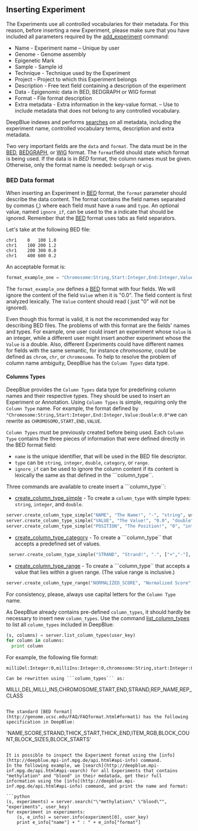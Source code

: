 ## Inserting Experiment


The Experiments use all controlled vocabularies for their metadata. For this reason, before inserting a new Experiment, please make sure that you have included all parameters required by the [add_experiment](http://deepblue.mpi-inf.mpg.de/api.html#api-add_experiment) command:

 * Name - Experiment name – Unique by user
 * Genome - Genome assembly
 * Epigenetic Mark
 * Sample - Sample id
 * Technique - Technique used by the Experiment
 * Project - Project to which this Experiment belongs
 * Description - Free text field containing a description of the experiment
 * Data - Epigenomic data in BED, BEDGRAPH or WIG format
 * Format - File format description
 * Extra metadata - Extra information in the key-value format. – Use to include metadata that does not belong to any controlled vocabulary.

DeepBlue indexes and performs [searches](http://deepblue.mpi-inf.mpg.de/api.html#api-search) on all metadata, including the experiment name, controlled vocabulary terms, description and extra metadata.

Two very important fields are the ```data``` and ```format```.
The data must be in the [BED](http://genome.ucsc.edu/FAQ/FAQformat.html#format1), [BEDGRAPH](https://genome.ucsc.edu/goldenPath/help/bedgraph.html), or [WIG](http://genome.ucsc.edu/FAQ/FAQformat.html#format6) format. The ```format```field should state which format is being used. If the data is in *BED* format, the column names must be given. Otherwise, only the format name is needed: `bedgraph` or `wig`.

### BED Data format

When inserting an Experiment in [BED](http://genome.ucsc.edu/FAQ/FAQformat.html#format1) format, the  ```format``` parameter should describe the data content.
The format contains the field names separated by commas (,) where each field must have a ```name``` and ```type```. An optional value, named ```ignore_if```, can be used to the a indicate that should be ignored. Remember that the [BED](http://genome.ucsc.edu/FAQ/FAQformat.html#format1) format uses tabs as field separators.

Let's take at the following BED file:
```
chr1	0	100	1.0
chr1	100	200	1.2
chr1	200	300	0.0
chr1	400	600	0.2
```

An acceptable format is:
```python
format_example_one = "Chromosome:String,Start:Integer,End:Integer,Value:Double:0.0"
```
The ```format_example_one``` defines a [BED](http://genome.ucsc.edu/FAQ/FAQformat.html#format1) format with four fields.
We will ignore the content of the field ```Value``` when it is "0.0".
The field content is first analyzed lexically. The ```Value``` content should read ( just "0" will not be ignored).

Even though this format is valid, it is not the recommended way for describing BED files.
The problems of with this format are the fields' names and types.
For example, one user could insert an experiment whose ```Value``` is an integer,
while a different user might insert another experiment whose the ```Value``` is a double.
Also, different Experiments could have different names for fields with the same semantic, for instance *chromosome*, could be defined as ```chrom```, ```chr```, or ```chromosome```.
To help to resolve the problem of column name ambiguity, DeepBlue has the ```Column Types``` data type.

#### Columns Types

DeepBlue provides the ```Column Types``` data type for predefining column names and their respective types.
They should be used to insert an Experiment or Annotation.
Using ```Column Types``` is simple, requiring only the ```Column Type``` name.
For example, the format defined by ```"Chromosome:String,Start:Integer,End:Integer,Value:Double:0.0"```we can rewrite as ```CHROMOSOMO,START,END,VALUE```.

```Column Types``` must be previously created before being used. Each ```Column Type``` contains the three pieces of information that were defined directly in the BED format field:

 * ```name``` is the unique identifier, that will be used in the BED file descriptor.
 * ```type``` can be ```string```, ```integer```, ```double```, ```category```, or ```range```.
 * ```ignore_if``` can be used to ignore the column content if its content is lexically the same as that defined in the ```column_type``.

Three commands are available to create insert a ```column_type``:
 * [create_column_type_simple](http://deepblue.mpi-inf.mpg.de/api.html#api-create_column_type_simple) - To create a ```column_type``` with simple types: ```string```, ```integer```, and ```double```.
 ```python
 server.create_column_type_simple("NAME", "The Name!", "-", "string", user_key)
 server.create_column_type_simple("VALUE", "The Value!", "0.0", "double", user_key)
 server.create_column_type_simple("POSITION", "The Position!", "0", "integer", user_key)
 ```
 * [create_column_type_category](http://deepblue.mpi-inf.mpg.de/api.html#api-create_column_type_category) - To create a ```column_type`` that accepts a predefined set of values.
```python
 server.create_column_type_simple("STRAND", "Strand!", ".", ["+","-"], user_key)
 ```
 * [create_column_type_range](http://deepblue.mpi-inf.mpg.de/api.html#api-create_column_type_range) - To create a ```column_type`` that accepts a value that lies within a given range. (The value range is inclusive.)
 ```python
 server.create_column_type_range("NORMALIZED_SCORE", "Normalized Score", -1.0, 1.0, user_key)
 ```

For consistency, please, always use capital letters for the ```Column Type``` name.

As DeepBlue already contains pre-defined ```column_types```,  it should hardly be necessary to insert new ```column_types```.
Use the command [list_column_types](http://deepblue.mpi-inf.mpg.de/api.html#api-list_column_types) to list all ```column_types``` included in DeepBlue:
```python
(s, columns) = server.list_column_types(user_key)
for column in columns:
  print column
```

For example, the following file format:
```
milliDel:Integer:0,milliIns:Integer:0,chromosome:String,start:Integer:0,end:Integer:0,strand:String,repName:String,repClass:String```

Can be rewritten using ```column_types``` as:

```
MILLI_DEL,MILLI_INS,CHROMOSOME,START,END,STRAND,REP_NAME,REP_CLASS
```

The standard [BED format](http://genome.ucsc.edu/FAQ/FAQformat.html#format1) has the following specification in DeepBlue:

```
'NAME,SCORE,STRAND,THICK_START,THICK_END,ITEM_RGB,BLOCK_COUNT,BLOCK_SIZES,BLOCK_STARTS'
```

It is possible to inspect the Experiment format using the [info](http://deepblue.mpi-inf.mpg.de/api.html#api-info) command.
In the following example, we [search](http://deepblue.mpi-inf.mpg.de/api.html#api-search) for all Experiments that contains "methylation" and "blood" in their medatada, get their full information using the [info](http://deepblue.mpi-inf.mpg.de/api.html#api-info) command, and print the name and format:

```python
(s, experiments) = server.search("\"methylation\" \"blood\"", "experiments", user_key)
for experiment in experiments:
	(s, e_info) = server.info(experiment[0], user_key)
	print e_info["name"] + " : " + e_info["format"]
```
